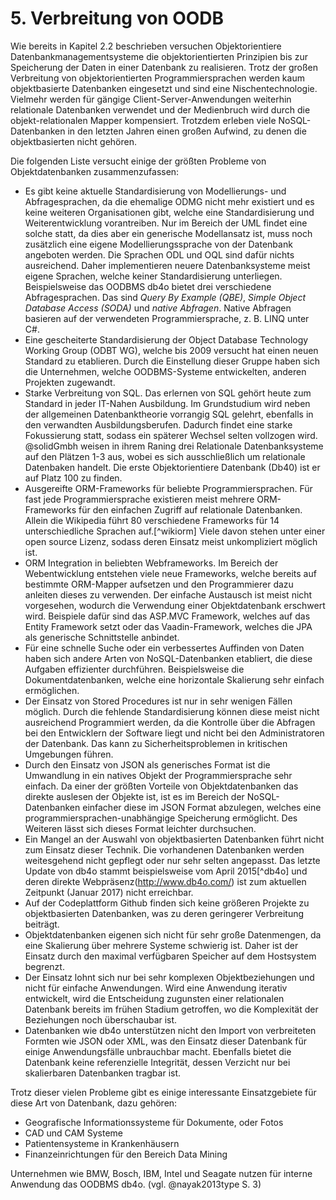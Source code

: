 
# 5. Verbreitung von OODB

Wie bereits in Kapitel 2.2 beschrieben versuchen Objektorientiere Datenbankmanagementsysteme die objektorientierten Prinzipien bis zur Speicherung der Daten in einer Datenbank zu realisieren.
Trotz der großen Verbreitung von objektorientierten Programmiersprachen werden kaum objektbasierte Datenbanken eingesetzt und sind eine Nischentechnologie.
Vielmehr werden für gängige Client-Server-Anwendungen weiterhin relationale Datenbanken verwendet und der Medienbruch wird durch die objekt-relationalen Mapper kompensiert.
Trotzdem erleben viele NoSQL-Datenbanken in den letzten Jahren einen großen Aufwind, zu denen die objektbasierten nicht gehören.

Die folgenden Liste versucht einige der größten Probleme von Objektdatenbanken zusammenzufassen:

  * Es gibt keine aktuelle Standardisierung von Modellierungs- und Abfragesprachen, da die ehemalige ODMG nicht mehr existiert und es keine weiteren Organisationen gibt, welche eine Standardisierung und Weiterentwicklung vorantreiben. Nur im Bereich der UML findet eine solche statt, da dies aber ein generische Modellansatz ist, muss noch zusätzlich eine eigene Modellierungssprache von der Datenbank angeboten werden. Die Sprachen ODL und OQL sind dafür nichts ausreichend. Daher implementieren neuere Datenbanksysteme meist eigene Sprachen, welche keiner Standardisierung unterliegen. Beispielsweise das OODBMS db4o bietet drei verschiedene Abfragesprachen. Das sind *Query By Example (QBE)*, *Simple Object Database Access (SODA)* und *native Abfragen*. Native Abfragen basieren auf der verwendeten Programmiersprache, z. B. LINQ unter C#.
  * Eine gescheiterte Standardisierung der Object Database Technology Working Group (ODBT WG), welche bis 2009 versucht hat einen neuen Standard zu etablieren. Durch die Einstellung dieser Gruppe haben sich die Unternehmen, welche OODBMS-Systeme entwickelten, anderen Projekten zugewandt.
  * Starke Verbreitung von SQL. Das erlernen von SQL gehört heute zum Standard in jeder IT-Nahen Ausbildung. Im Grundstudium wird neben der allgemeinen Datenbanktheorie vorrangig SQL gelehrt, ebenfalls in den verwandten Ausbildungsberufen. Dadurch findet eine starke Fokussierung statt, sodass ein späterer Wechsel selten vollzogen wird. @solidGmbh weisen in ihrem Raning drei Relationale Datenbanksysteme auf den Plätzen 1-3 aus, wobei es sich ausschließlich um relationale Datenbaken handelt. Die erste Objektorientiere Datenbank (Db40) ist er auf Platz 100 zu finden.
  * Ausgereifte ORM-Frameworks für beliebte Programmiersprachen. Für fast jede Programmiersprache existieren meist mehrere ORM-Frameworks für den einfachen Zugriff auf relationale Datenbanken. Allein die Wikipedia führt 80 verschiedene Frameworks für 14 unterschiedliche Sprachen auf.[^wikiorm] Viele davon stehen unter einer open source Lizenz, sodass deren Einsatz meist unkompliziert möglich ist.
  * ORM Integration in beliebten Webframeworks. Im Bereich der Webentwicklung entstehen viele neue Frameworks, welche bereits auf bestimmte ORM-Mapper aufsetzen und den Programmierer dazu anleiten dieses zu verwenden. Der einfache Austausch ist meist nicht vorgesehen, wodurch die Verwendung einer Objektdatenbank erschwert wird. Beispiele dafür sind das ASP.MVC Framework, welches auf das Entity Framework setzt oder das Vaadin-Framework, welches die JPA als generische Schnittstelle anbindet.
  * Für eine schnelle Suche oder ein verbessertes Auffinden von Daten haben sich andere Arten von NoSQL-Datenbanken etabliert, die diese Aufgaben effizienter durchführen. Beispielsweise die Dokumentdatenbanken, welche eine horizontale Skalierung sehr einfach ermöglichen.
  * Der Einsatz von Stored Procedures ist nur in sehr wenigen Fällen möglich. Durch die fehlende Standardisierung können diese meist nicht ausreichend Programmiert werden, da die Kontrolle über die Abfragen bei den Entwicklern der Software liegt und nicht bei den Administratoren der Datenbank. Das kann zu Sicherheitsproblemen in kritischen Umgebungen führen.
  * Durch den Einsatz von JSON als generisches Format ist die Umwandlung in ein natives Objekt der Programmiersprache sehr einfach. Da einer der größten Vorteile von Objektdatenbanken das direkte auslesen der Objekte ist, ist es im Bereich der NoSQL-Datenbanken einfacher diese im JSON Format abzulegen, welches eine programmiersprachen-unabhängige Speicherung ermöglicht. Des Weiteren lässt sich dieses Format leichter durchsuchen.
  * Ein Mangel an der Auswahl von objektbasierten Datenbanken führt nicht zum Einsatz dieser Technik. Die vorhandenen Datenbanken werden weitesgehend nicht gepflegt oder nur sehr selten angepasst. Das letzte Update von db4o stammt beispielsweise vom April 2015[^db4o] und deren direkte Webpräsenz(http://www.db4o.com/) ist zum aktuellen Zeitpunkt (Januar 2017) nicht erreichbar.
  * Auf der Codeplattform Github finden sich keine größeren Projekte zu objektbasierten Datenbanken, was zu deren geringerer Verbreitung beiträgt.
  * Objektdatenbanken eigenen sich nicht für sehr große Datenmengen, da eine Skalierung über mehrere Systeme schwierig ist. Daher ist der Einsatz durch den maximal verfügbaren Speicher auf dem Hostsystem begrenzt.
  * Der Einsatz lohnt sich nur bei sehr komplexen Objektbeziehungen und nicht für einfache Anwendungen. Wird eine Anwendung iterativ entwickelt, wird die Entscheidung zugunsten einer relationalen Datenbank bereits im frühen Stadium getroffen, wo die Komplexität der Beziehungen noch überschaubar ist.
  * Datenbanken wie db4o unterstützen nicht den Import von verbreiteten Formten wie JSON oder XML, was den Einsatz dieser Datenbank für einige Anwendungsfälle unbrauchbar macht. Ebenfalls bietet die Datenbank keine referenzielle Integrität, dessen Verzicht nur bei skalierbaren Datenbanken tragbar ist.


Trotz dieser vielen Probleme gibt es einige interessante Einsatzgebiete für diese Art von Datenbank, dazu gehören:

  * Geografische Informationssysteme für Dokumente, oder Fotos
  * CAD und CAM Systeme
  * Patientensysteme in Krankenhäusern
  * Finanzeinrichtungen für den Bereich Data Mining

Unternehmen wie BMW, Bosch, IBM, Intel und Seagate nutzen für interne Anwendung das OODBMS db4o. (vgl. @nayak2013type S. 3)
